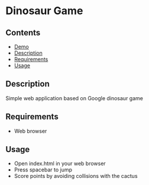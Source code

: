 # Dinosaur Game

## Contents

- [Demo](https://dino-sebas-sv.netlify.app/)
- [Description](#description)
- [Requirements](#requirements)
- [Usage](#usage)

## Description

Simple web application based on Google dinosaur game

## Requirements

- Web browser

## Usage

- Open index.html in your web browser
- Press spacebar to jump
- Score points by avoiding collisions with the cactus

